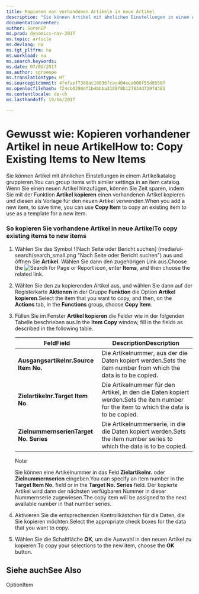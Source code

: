 ```yaml
---
title: Kopieren von vorhandenen Artikeln in neue Artikel
description: "Sie können Artikel mit ähnlichen Einstellungen in einem Artikelkatalog gruppieren. Wenn Sie einen neuen Artikel hinzufügen, können Sie zur Zeitersparnis mit der Option **Artikel kopieren** einen vorhandenen Artikel als Vorlage für einen neuen Artikel verwenden."
documentationcenter: 
author: SorenGP
ms.prod: dynamics-nav-2017
ms.topic: article
ms.devlang: na
ms.tgt_pltfrm: na
ms.workload: na
ms.search.keywords: 
ms.date: 07/01/2017
ms.author: sgroespe
ms.translationtype: HT
ms.sourcegitcommit: 4fefaef7380ac10836fcac404eea006f55d8556f
ms.openlocfilehash: f24cb0290df1b4bbba3188f8b127834d7297d381
ms.contentlocale: de-ch
ms.lasthandoff: 10/16/2017

---
```

# <a name="how-to-copy-existing-items-to-new-items"></a><span data-ttu-id="bc2a0-104">Gewusst wie: Kopieren vorhandener Artikel in neue Artikel</span><span class="sxs-lookup"><span data-stu-id="bc2a0-104">How to: Copy Existing Items to New Items</span></span>
<span data-ttu-id="bc2a0-105">Sie können Artikel mit ähnlichen Einstellungen in einem Artikelkatalog gruppieren.</span><span class="sxs-lookup"><span data-stu-id="bc2a0-105">You can group items with similar settings in an item catalog.</span></span> <span data-ttu-id="bc2a0-106">Wenn Sie einen neuen Artikel hinzufügen, können Sie Zeit sparen, indem Sie mit der Funktion **Artikel kopieren** einen vorhandenen Artikel kopieren und diesen als Vorlage für den neuen Artikel verwenden.</span><span class="sxs-lookup"><span data-stu-id="bc2a0-106">When you add a new item, to save time, you can use **Copy Item** to copy an existing item to use as a template for a new item.</span></span>  
  
### <a name="to-copy-existing-items-to-new-items"></a><span data-ttu-id="bc2a0-107">So kopieren Sie vorhandene Artikel in neue Artikel</span><span class="sxs-lookup"><span data-stu-id="bc2a0-107">To copy existing items to new items</span></span>  
  
1.  <span data-ttu-id="bc2a0-108">Wählen Sie das Symbol ![Nach Seite oder Bericht suchen] (media/ui-search/search_small.png "Nach Seite oder Bericht suchen") aus und öffnen Sie **Artikel**. Wählen Sie dann den zugehörigen Link aus.</span><span class="sxs-lookup"><span data-stu-id="bc2a0-108">Choose the ![Search for Page or Report](media/ui-search/search_small.png "Search for Page or Report icon") icon, enter **Items**, and then choose the related link.</span></span>  
  
2.  <span data-ttu-id="bc2a0-109">Wählen Sie den zu kopierenden Artikel aus, und wählen Sie dann auf der Registerkarte **Aktionen** in der Gruppe **Funktion** die Option **Artikel kopieren**.</span><span class="sxs-lookup"><span data-stu-id="bc2a0-109">Select the item that you want to copy, and then, on the **Actions** tab, in the **Functions** group, choose **Copy Item**.</span></span>  
  
3.  <span data-ttu-id="bc2a0-110">Füllen Sie im Fenster **Artikel kopieren** die Felder wie in der folgenden Tabelle beschrieben aus.</span><span class="sxs-lookup"><span data-stu-id="bc2a0-110">In the **Item Copy** window, fill in the fields as described in the following table.</span></span>  
  
    |<span data-ttu-id="bc2a0-111">Feld</span><span class="sxs-lookup"><span data-stu-id="bc2a0-111">Field</span></span>|<span data-ttu-id="bc2a0-112">Description</span><span class="sxs-lookup"><span data-stu-id="bc2a0-112">Description</span></span>|  
    |---------------------------------|---------------------------------------|  
    |<span data-ttu-id="bc2a0-113">**Ausgangsartikelnr.**</span><span class="sxs-lookup"><span data-stu-id="bc2a0-113">**Source Item No.**</span></span>|<span data-ttu-id="bc2a0-114">Die Artikelnummer, aus der die Daten kopiert werden.</span><span class="sxs-lookup"><span data-stu-id="bc2a0-114">Sets the item number from which the data is to be copied.</span></span>|  
    |<span data-ttu-id="bc2a0-115">**Zielartikelnr.**</span><span class="sxs-lookup"><span data-stu-id="bc2a0-115">**Target Item No.**</span></span>|<span data-ttu-id="bc2a0-116">Die Artikelnummer für den Artikel, in den die Daten kopiert werden.</span><span class="sxs-lookup"><span data-stu-id="bc2a0-116">Sets the item number for the item to which the data is to be copied.</span></span>|  
    |<span data-ttu-id="bc2a0-117">**Zielnummernserien**</span><span class="sxs-lookup"><span data-stu-id="bc2a0-117">**Target No. Series**</span></span>|<span data-ttu-id="bc2a0-118">Die Artikelnummerserie, in die die Daten kopiert werden.</span><span class="sxs-lookup"><span data-stu-id="bc2a0-118">Sets the item number series to which the data is to be copied.</span></span>|  
  
    > [!NOTE]  
    >  <span data-ttu-id="bc2a0-119">Sie können eine Artikelnummer in das Feld **Zielartikelnr.** oder **Zielnummernserien** eingeben.</span><span class="sxs-lookup"><span data-stu-id="bc2a0-119">You can specify an item number in the **Target Item No.** field or in the **Target No. Series** field.</span></span> <span data-ttu-id="bc2a0-120">Der kopierte Artikel wird dann der nächsten verfügbaren Nummer in dieser Nummernserie zugewiesen.</span><span class="sxs-lookup"><span data-stu-id="bc2a0-120">The copy item will be assigned to the next available number in that number series.</span></span>  
  
4.  <span data-ttu-id="bc2a0-121">Aktivieren Sie die entsprechenden Kontrollkästchen für die Daten, die Sie kopieren möchten.</span><span class="sxs-lookup"><span data-stu-id="bc2a0-121">Select the appropriate check boxes for the data that you want to copy.</span></span>  
  
5.  <span data-ttu-id="bc2a0-122">Wählen Sie die Schaltfläche **OK**, um die Auswahl in den neuen Artikel zu kopieren.</span><span class="sxs-lookup"><span data-stu-id="bc2a0-122">To copy your selections to the new item, choose the **OK** button.</span></span>  
  
## <a name="see-also"></a><span data-ttu-id="bc2a0-123">Siehe auch</span><span class="sxs-lookup"><span data-stu-id="bc2a0-123">See Also</span></span>  
 <span data-ttu-id="bc2a0-124">Option</span><span class="sxs-lookup"><span data-stu-id="bc2a0-124">Item</span></span>
